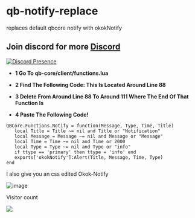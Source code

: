 # qb-notify-replace
replaces default qbcore notify with okokNotify

## Join discord for more [Discord](https://discord.com/invite/eWBEM4eRD2)

[![Discord Presence](https://lanyard.cnrad.dev/api/703985319774650489)](https://discord.com/users/703985319774650489)

- **1 Go To qb-core/client/functions.lua**

- **2 Find The Following Code: This Is Located Around Line 88**

- **3 Delete From Around Line 88 To Around 111 Where The End Of That Function Is**

- **4 Paste The Following Code!**


 ```
QBCore.Functions.Notify = function(Message, Type, Time, Title)
    local Title = Title ~= nil and Title or "Notification"
    local Message = Message ~= nil and Message or "Message"
    local Time = Time ~= nil and Time or 2000
    local Type = Type ~= nil and Type or "info"
    if ttype == 'primary' then ttype = 'info' end
    exports['okokNotify']:Alert(Title, Message, Time, Type)
end
```

I also give you an css edited Okok-Notify

![image](https://github.com/kocaka14/qb-notify-replace/assets/101359455/f890b16b-0435-4a5d-8b16-944227ac6fd7)

<p>Visitor count</p>
  <img src="https://profile-counter.glitch.me/qb-notify-replace/count.svg" />
